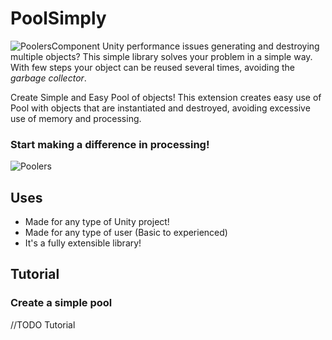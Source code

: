 #  PoolSimply 
![PoolersComponent](https://github.com/ExpressoBits/PoolSimply/blob/master/PoolSimply-Editor/Resources/Pool.png)
Unity performance issues generating and destroying multiple objects?
This simple library solves your problem in a simple way. With few steps your object can be reused several times, avoiding the *garbage collector*.

Create Simple and Easy Pool of objects! This extension creates easy use of Pool with objects that are instantiated and destroyed, avoiding excessive use of memory and processing.

### Start making a difference in processing!
![Poolers](https://github.com/ExpressoBits/PoolSimply/blob/master/Docs/poolers.png)

## Uses

- Made for any type of Unity project!
- Made for any type of user (Basic to experienced)
- It's a fully extensible library!

## Tutorial

### Create a simple pool

//TODO Tutorial



